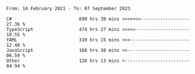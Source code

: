 <!-- [![Top Langs](https://github-readme-stats.vercel.app/api/top-langs/?username=thititongumpun&layout=compact&langs_count=7&theme=prussian)](https://github.com/thititongumpun)
[![Anurag's GitHub stats](https://github-readme-stats.vercel.app/api?username=thititongumpun&hide=stars&show_icons=true&theme=prussian)](https://github.com/thititongumpun) -->

<!--START_SECTION:waka-->

```text
From: 14 February 2021 - To: 07 September 2023

C#                         699 hrs 38 mins >>>>>>>------------------   27.36 %
TypeScript                 474 hrs 27 mins >>>>>--------------------   18.55 %
YAML                       319 hrs 15 mins >>>----------------------   12.48 %
JavaScript                 168 hrs 38 mins >>-----------------------   06.59 %
Other                      126 hrs 13 mins >------------------------   04.94 %
```

<!--END_SECTION:waka-->
